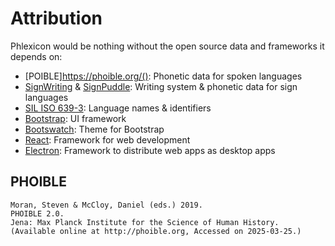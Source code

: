 <!-- TODO: Ensure I am compliant with citation requirements like including licenses in bundled app, specific citation formats, etc. -->
# Attribution

Phlexicon would be nothing without the open source data and frameworks it depends on:
- [POIBLE]https://phoible.org/(): Phonetic data for spoken languages
- [SignWriting](https://www.signwriting.org/) & [SignPuddle](https://signpuddle.org/): Writing system & phonetic data for sign languages
- [SIL ISO 639-3](https://iso639-3.sil.org/): Language names & identifiers
- [Bootstrap](https://getbootstrap.com/): UI framework
- [Bootswatch](https://bootswatch.com/): Theme for Bootstrap
- [React](https://react.dev/): Framework for web development
- [Electron](https://www.electronjs.org/): Framework to distribute web apps as desktop apps

## PHOIBLE

```
Moran, Steven & McCloy, Daniel (eds.) 2019.
PHOIBLE 2.0.
Jena: Max Planck Institute for the Science of Human History.
(Available online at http://phoible.org, Accessed on 2025-03-25.)
```